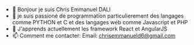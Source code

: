 - 👋 Bonjour je suis Chris Emmanuel DALI 
- 👀 je suis passioné de programmation particulierement des langages comme PYTHON et C et des langages web comme Javascript et PHP
- 🌱 J'apprends actuellement les framework React et AngularJS
- 📫 Comment me contacter:
   Email: chrisemmanueld6@gmail.com

<!---
EmmanuelD21/EmmanuelD21 is a ✨ special ✨ repository because its `README.md` (this file) appears on your GitHub profile.
You can click the Preview link to take a look at your changes.
--->
